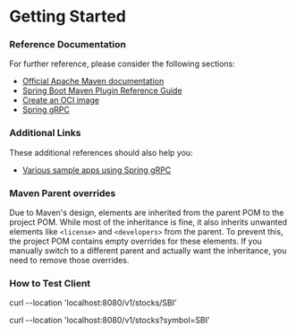 # Getting Started

### Reference Documentation
For further reference, please consider the following sections:

* [Official Apache Maven documentation](https://maven.apache.org/guides/index.html)
* [Spring Boot Maven Plugin Reference Guide](https://docs.spring.io/spring-boot/3.5.3/maven-plugin)
* [Create an OCI image](https://docs.spring.io/spring-boot/3.5.3/maven-plugin/build-image.html)
* [Spring gRPC](https://docs.spring.io/spring-grpc/reference/index.html)

### Additional Links
These additional references should also help you:

* [Various sample apps using Spring gRPC](https://github.com/spring-projects/spring-grpc/tree/main/samples)

### Maven Parent overrides

Due to Maven's design, elements are inherited from the parent POM to the project POM.
While most of the inheritance is fine, it also inherits unwanted elements like `<license>` and `<developers>` from the parent.
To prevent this, the project POM contains empty overrides for these elements.
If you manually switch to a different parent and actually want the inheritance, you need to remove those overrides.


### How to Test Client

curl --location 'localhost:8080/v1/stocks/SBI'

curl --location 'localhost:8080/v1/stocks?symbol=SBI'